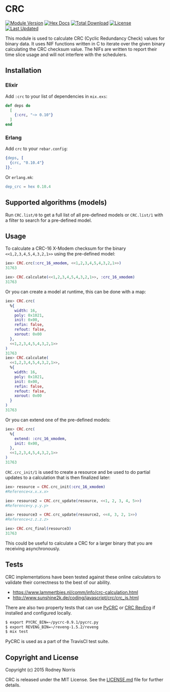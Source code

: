 # CRC

[![Module Version](https://img.shields.io/hexpm/v/crc.svg)](https://hex.pm/packages/crc)
[![Hex Docs](https://img.shields.io/badge/hex-docs-lightgreen.svg)](https://hexdocs.pm/crc/)
[![Total Download](https://img.shields.io/hexpm/dt/crc.svg)](https://hex.pm/packages/crc)
[![License](https://img.shields.io/hexpm/l/crc.svg)](https://github.com/TattdCodeMonkey/crc/blob/master/LICENSE)
[![Last Updated](https://img.shields.io/github/last-commit/TattdCodeMonkey/crc.svg)](https://github.com/TattdCodeMonkey/crc/commits/master)

This module is used to calculate CRC (Cyclic Redundancy Check) values for binary data. It uses NIF functions written in C to iterate over the given binary calculating the CRC checksum value. The NIFs are written to report their time slice usage and will not interfere with the schedulers.

## Installation

### Elixir

Add `:crc` to your list of dependencies in `mix.exs`:

```elixir
def deps do
  [
    {:crc, "~> 0.10"}
  ]
end
```

### Erlang

Add `crc` to your `rebar.config`:

```erlang
{deps, [
  {crc, "0.10.4"}
]}.
```

Or `erlang.mk`:

```erlang
dep_crc = hex 0.10.4
```

## Supported algorithms (models)

Run `CRC.list/0` to get a full list of all pre-defined models or `CRC.list/1` with a filter to search for a pre-defined model.

## Usage

To calculate a CRC-16 X-Modem checksum for the binary `<<1,2,3,4,5,4,3,2,1>>` using the pre-defined model:

```elixir
iex> CRC.crc(:crc_16_xmodem, <<1,2,3,4,5,4,3,2,1>>)
31763

iex> CRC.calculate(<<1,2,3,4,5,4,3,2,1>>, :crc_16_xmodem)
31763
```

Or you can create a model at runtime, this can be done with a map:

```elixir
iex> CRC.crc(
  %{
    width: 16,
    poly: 0x1021,
    init: 0x00,
    refin: false,
    refout: false,
    xorout: 0x00
  },
  <<1,2,3,4,5,4,3,2,1>>
)
31763
iex> CRC.calculate(
  <<1,2,3,4,5,4,3,2,1>>,
  %{
    width: 16,
    poly: 0x1021,
    init: 0x00,
    refin: false,
    refout: false,
    xorout: 0x00
  }
)
31763
```

Or you can extend one of the pre-defined models:

```elixir
iex> CRC.crc(
  %{
    extend: :crc_16_xmodem,
    init: 0x00,
  },
  <<1,2,3,4,5,4,3,2,1>>
)
31763
```

`CRC.crc_init/1` is used to create a resource and be used to do partial updates to a calculation that is then finalized later:

```elixir
iex> resource = CRC.crc_init(:crc_16_xmodem)
#Reference<x.x.x.x>

iex> resource2 = CRC.crc_update(resource, <<1, 2, 3, 4, 5>>)
#Reference<y.y.y.y>

iex> resource3 = CRC.crc_update(resource2, <<4, 3, 2, 1>>)
#Reference<z.z.z.z>

iex> CRC.crc_final(resource3)
31763
```

This could be useful to calculate a CRC for a larger binary that you are receiving asynchronously.

## Tests

CRC implementations have been tested against these online calculators to validate their correctness to the best of our ability.

-  https://www.lammertbies.nl/comm/info/crc-calculation.html
-  http://www.sunshine2k.de/coding/javascript/crc/crc_js.html

There are also two property tests that can use [PyCRC](https://github.com/tpircher/pycrc) or [CRC RevEng](https://sourceforge.net/projects/reveng/) if installed and configured locally.

```bash
$ export PYCRC_BIN=~/pycrc-0.9.1/pycrc.py
$ export REVENG_BIN=~/reveng-1.5.2/reveng
$ mix test
```

PyCRC is used as a part of the TravisCI test suite.

## Copyright and License

Copyright (c) 2015 Rodney Norris

CRC is released under the MIT License. See the [LICENSE.md](./LICENSE.md) file
for further details.
